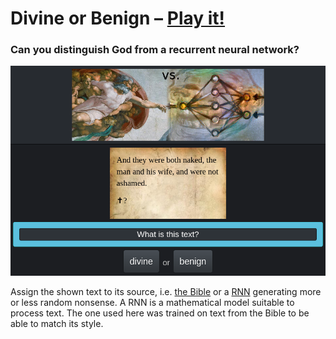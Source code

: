 # Divine or Benign – [Play it!](http://www.editgym.com/divine-or-benign/)

### Can you distinguish God from a recurrent neural network?

![screenshot](screenshot.png)

Assign the shown text to its source, i.e.
[the Bible](https://en.wikipedia.org/wiki/King_James_Version)
or a [RNN](https://en.wikipedia.org/wiki/Recurrent_neural_network)
generating more or less random nonsense.
A RNN is a mathematical model suitable to process text.
The one used here was trained on text from the Bible to be able to match its style.